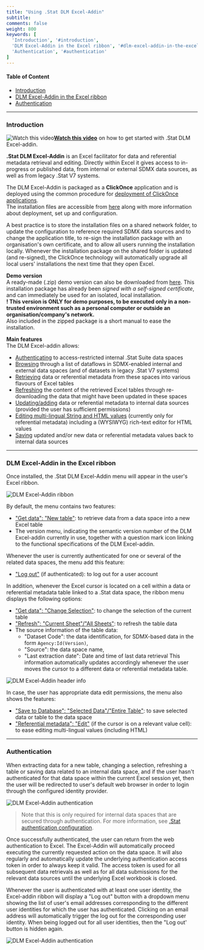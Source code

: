 ```yaml
---
title: "Using .Stat DLM Excel-Addin"
subtitle: 
comments: false
weight: 800
keywords: [
  'Introduction', '#introduction',
  'DLM Excel-Addin in the Excel ribbon', '#dlm-excel-addin-in-the-excel-ribbon',
  'Authentication', '#authentication'
]
---
```


#### Table of Content
- [Introduction](#introduction)
- [DLM Excel-Addin in the Excel ribbon](#dlm-excel-addin-in-the-excel-ribbon)
- [Authentication](#authentication)

---

### Introduction

![Watch this video](/dotstatsuite-documentation/images/movie-logo.png)**<a href="https://www.youtube.com/watch?v=vbDJiXTQiIs" target="_blank">Watch this video</a>** on how to get started with .Stat DLM Excel-addin.


**.Stat DLM Excel-Addin** is an Excel facilitator for data and referential metadata retrieval and editing. Directly within Excel it gives access to in-progress or published data, from internal or external SDMX data sources, as well as from legacy .Stat V7 systems.  

The DLM Excel-Addin is packaged as a **ClickOnce** application and is deployed using the common procedure for [deployment of ClickOnce applications](https://msdn.microsoft.com/en-us/library/t71a733d.aspx).  
The installation files are accessible from [here](https://gitlab.com/sis-cc/.stat-suite/dotstatsuite-excel-addin) along with more information about deployment, set up and configuration.  

A best practice is to store the installation files on a shared network folder, to update the configuration to reference required SDMX data sources and to change the application title, to re-sign the installation package with an organisation's own certificate, and to allow all users running the installation locally. Whenever the installation package on the shared folder is updated (and re-signed), the ClickOnce technology will automatically upgrade all local users' installations the next time that they open Excel.

**Demo version**  
A ready-made (.zip) demo version can also be downloaded from [here](https://gitlab.com/sis-cc/.stat-suite/dotstatsuite-excel-addin/-/blob/master/install/Stat-DLM.zip). This installation package has already been *signed with a self-signed certificate*, and can immediately be used for an isolated, local installation.  
**! This version is ONLY for demo purposes, to be executed only in a non-trusted environment such as a personal computer or outside an organisation/company's network.**  
Also included in the zipped package is a short manual to ease the installation.

**Main features**  
The DLM Excel-addin allows:
- [Authenticating](https://sis-cc.gitlab.io/dotstatsuite-documentation/using-dlm-excel-addin/#authentication) to access-restricted internal .Stat Suite data spaces
- [Browsing](https://sis-cc.gitlab.io/dotstatsuite-documentation/using-dlm-excel-addin/get-data/#select-data) through a list of dataflows in SDMX-enabled internal and external data spaces (and of datasets in legacy .Stat V7 systems)
- [Retrieving](https://sis-cc.gitlab.io/dotstatsuite-documentation/using-dlm-excel-addin/get-data/#table-contents) data or referential metadata from these spaces into various flavours of Excel tables
- [Refreshing](https://sis-cc.gitlab.io/dotstatsuite-documentation/using-dlm-excel-addin/get-data/#refresh) the content of the retrieved Excel tables through re-downloading the data that might have been updated in these spaces
- [Updating/adding](https://sis-cc.gitlab.io/dotstatsuite-documentation/using-dlm-excel-addin/edit-data/) data or referential metadata to internal data sources (provided the user has sufficient permissions)
- [Editing multi-lingual String and HTML values](https://sis-cc.gitlab.io/dotstatsuite-documentation/using-dlm-excel-addin/edit-data/#edit-string-and-xhtml-values) (currently only for referential metadata) including a (WYSIWYG) rich-text editor for HTML values
- [Saving](https://sis-cc.gitlab.io/dotstatsuite-documentation/using-dlm-excel-addin/edit-data/#save-data-to-data-space) updated and/or new data or referential metadata values back to internal data sources

---

### DLM Excel-Addin in the Excel ribbon
Once installed, the .Stat DLM Excel-Addin menu will appear in the user's Excel ribbon.

![DLM Excel-Addin ribbon](/dotstatsuite-documentation/images/dlm-excel-addin-ribbon.png)

By default, the menu contains two features:
- ["Get data": "New table"](https://sis-cc.gitlab.io/dotstatsuite-documentation/using-dlm-excel-addin/get-data): to retrieve data from a data space into a new Excel table 
- The version menu, indicating the semantic version number of the DLM Excel-addin currently in use, together with a question mark icon linking to the functional specifications of the DLM Excel-addin.

Whenever the user is currently authenticated for one or several of the related data spaces, the menu add this feature:
- ["Log out"](https://sis-cc.gitlab.io/dotstatsuite-documentation/using-dlm-excel-addin/#authentication) (if authenticated): to log out for a user account

In addition, whenever the Excel cursor is located on a cell within a data or referential metadata table linked to a .Stat data space, the ribbon menu displays the following options:
- ["Get data": "Change Selection"](https://sis-cc.gitlab.io/dotstatsuite-documentation/using-dlm-excel-addin/get-data/#change-selection): to change the selection of the current table
- ["Refresh": "Current Sheet"/"All Sheets"](https://sis-cc.gitlab.io/dotstatsuite-documentation/using-dlm-excel-addin/get-data/#refresh): to refresh the table data
- The source information of the table data:
  - "Dataset Code": the data identification, for SDMX-based data in the form `Agency:Id(Version)`, 
  - "Source": the data space name,
  - "Last extraction date": Date and time of last data retrieval
  This information automatically updates accordingly whenever the user moves the cursor to a different data or referential metadata table.

![DLM Excel-Addin header info](/dotstatsuite-documentation/images/dlm-excel-addin-header-info.png)

In case, the user has appropriate data edit permissions, the menu also shows the features:
- ["Save to Database": "Selected Data"/"Entire Table"](https://sis-cc.gitlab.io/dotstatsuite-documentation/using-dlm-excel-addin/edit-data/#save-to-data-source): to save selected data or table to the data space
- ["Referential metadata": "Edit"](https://sis-cc.gitlab.io/dotstatsuite-documentation/using-dlm-excel-addin/edit-data/#editing-string-and-html-values) (if the cursor is on a relevant value cell): to ease editing multi-lingual values (including HTML)


---

### Authentication

When extracting data for a new table, changing a selection, refreshing a table or saving data related to an internal data space, and if the user hasn't authenticated for that data space within the current Excel session yet, then the user will be redirected to user's default web browser in order to login through the configured identity provider.  

![DLM Excel-Addin authentication](/dotstatsuite-documentation/images/dlm-excel-addin-auth1.png)

> Note that this is only required for internal data spaces that are secured through authentication. For more information, see [.Stat authentication configuration](https://sis-cc.gitlab.io/dotstatsuite-documentation/configurations/authentication/).

Once successfully authenticated, the user can return from the web authentication to Excel. The Excel-Addin will automatically proceed executing the currently requested action on the data space. It will also regularly and automatically update the underlying authentication access token in order to always keep it valid. The access token is used for all subsequent data retrievals as well as for all data submissions for the relevant data sources until the underlying Excel workbook is closed.  

Whenever the user is authenticated with at least one user identity, the Excel-addin ribbon will display a "Log out" button with a dropdown menu showing the list of user's email addresses corresponding to the different user identities for which the user has authenticated. Clicking on an email address will automatically trigger the log out for the corresponding user identity. When being logged out for all user identities, then the "Log out' button is hidden again.  

![DLM Excel-Addin authentication](/dotstatsuite-documentation/images/dlm-excel-addin-auth2.png)
